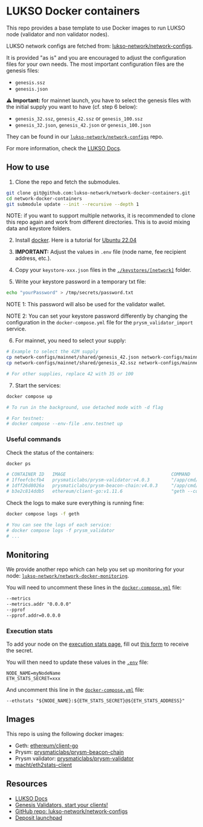 # LUKSO Docker containers

This repo provides a base template to use Docker images to run LUKSO node (validator and non validator nodes).

LUKSO network configs are fetched from: [lukso-network/network-configs](https://github.com/lukso-network/network-configs).

It is provided "as is" and you are encouraged to adjust the configuration files for your own needs. The most important configuration files are the genesis files:

- `genesis.ssz`
- `genesis.json`

**⚠️ Important:** for mainnet launch, you have to select the genesis files with the initial supply you want to have (cf. step 6 below):

- `genesis_32.ssz`, `genesis_42.ssz` or `genesis_100.ssz`
- `genesis_32.json`, `genesis_42.json` or `genesis_100.json`

They can be found in our [`lukso-network/network-configs`](https://github.com/lukso-network/network-configs) repo.

For more information, check the [LUKSO Docs](https://docs.lukso.tech/networks/mainnet/running-a-node/).

## How to use

1. Clone the repo and fetch the submodules.

```sh
git clone git@github.com:lukso-network/network-docker-containers.git
cd network-docker-containers
git submodule update --init --recursive --depth 1
```

NOTE: if you want to support multiple networks, it is recommended to clone this repo again and work from different directories. This is to avoid mixing data and keystore folders.

2. Install [docker](https://docs.docker.com/engine/install/ubuntu/).
   Here is a tutorial for [Ubuntu 22.04](https://www.digitalocean.com/community/tutorials/how-to-install-and-use-docker-compose-on-ubuntu-22-04)

3. **IMPORTANT:** Adjust the values in `.env` file (node name, fee recipient address, etc.).

4. Copy your `keystore-xxx.json` files in the [`./keystores/[network]`](./keystores) folder.

5. Write your keystore password in a temporary txt file:

```sh
echo "yourPassword" > /tmp/secrets/password.txt
```

NOTE 1: This password will also be used for the validator wallet.

NOTE 2: You can set your keystore password differently by changing the configuration in the `docker-compose.yml` file for the `prysm_validator_import` service.

6. For mainnet, you need to select your supply:

```sh
# Example to select the 42M supply
cp network-configs/mainnet/shared/genesis_42.json network-configs/mainnet/shared/genesis.json
cp network-configs/mainnet/shared/genesis_42.ssz network-configs/mainnet/shared/genesis.ssz

# For other supplies, replace 42 with 35 or 100
```

7. Start the services:

```sh
docker compose up

# To run in the background, use detached mode with -d flag

# For testnet:
# docker compose --env-file .env.testnet up
```

### Useful commands

Check the status of the containers:

```sh
docker ps

# CONTAINER ID   IMAGE                                       COMMAND                  CREATED              STATUS                         PORTS                    NAMES
# 1ffeefcbcfb4   prysmaticlabs/prysm-validator:v4.0.3        "/app/cmd/validator/…"   About a minute ago   Up About a minute                                       prysm_validator
# 1dff26d8026a   prysmaticlabs/prysm-beacon-chain:v4.0.3     "/app/cmd/beacon-cha…"   About a minute ago   Up About a minute                                       prysm_beacon
# b3e2c814ddb5   ethereum/client-go:v1.11.6                  "geth --config /conf…"   About a minute ago   Up About a minute                                       geth
```

Check the logs to make sure everything is running fine:

```sh
docker compose logs -f geth

# You can see the logs of each service:
# docker compose logs -f prysm_validator
# ...
```

## Monitoring

We provide another repo which can help you set up monitoring for your node: [`lukso-network/network-docker-monitoring`](https://github.com/lukso-network/network-docker-monitoring).

You will need to uncomment these lines in the [`docker-compose.yml`](./docker-compose.yml) file:

```txt
--metrics
--metrics.addr "0.0.0.0"
--pprof
--pprof.addr=0.0.0.0
```

### Execution stats

To add your node on the [execution stats page](https://stats.execution.mainnet.lukso.network/), fill out [this form](https://docs.google.com/forms/d/e/1FAIpQLSf6_vflZkaRh8dgHMiFtZI5g3DrBFKP4Sc2l2DBW95OWRFO9g/viewform) to receive the secret.

You will then need to update these values in the [`.env`](./.env) file:

```
NODE_NAME=myNodeName
ETH_STATS_SECRET=xxx
```

And uncomment this line in the [`docker-compose.yml`](./docker-compose.yml) file:

```
--ethstats "${NODE_NAME}:${ETH_STATS_SECRET}@${ETH_STATS_ADDRESS}"
```

## Images

This repo is using the following docker images:

- Geth: [ethereum/client-go](https://hub.docker.com/r/ethereum/client-go)
- Prysm: [prysmaticlabs/prysm-beacon-chain](https://hub.docker.com/r/prysmaticlabs/prysm-beacon-chain)
- Prysm validator: [prysmaticlabs/prysm-validator](https://hub.docker.com/r/prysmaticlabs/prysm-validator)
- [macht/eth2stats-client](https://hub.docker.com/r/macht/eth2stats-client)

## Resources

- [LUKSO Docs](https://docs.lukso.network)
- [Genesis Validators, start your clients!](https://medium.com/lukso/genesis-validators-start-your-clients-fe01db8f3fba)
- [GitHub repo: lukso-network/network-configs](https://github.com/lukso-network/network-configs)
- [Deposit launchpad](https://deposit.mainnet.lukso.network/)
